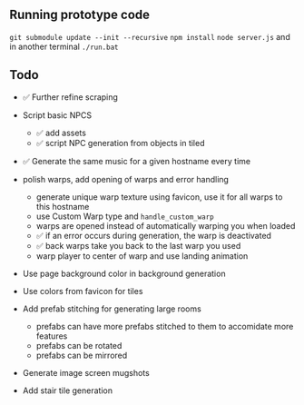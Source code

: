 ## Running prototype code
`git submodule update --init --recursive`
`npm install`
`node server.js`
and in another terminal
`./run.bat`



## Todo
- ✅ Further refine scraping
- Script basic NPCS
    - ✅ add assets
    - ✅ script NPC generation from objects in tiled

- ✅ Generate the same music for a given hostname every time

- polish warps, add opening of warps and error handling
    - generate unique warp texture using favicon, use it for all warps to this hostname
    - use Custom Warp type and `handle_custom_warp`
    - warps are opened instead of automatically warping you when loaded
    - ✅ if an error occurs during generation, the warp is deactivated
    - ✅ back warps take you back to the last warp you used
    - warp player to center of warp and use landing animation

- Use page background color in background generation
- Use colors from favicon for tiles
- Add prefab stitching for generating large rooms
    - prefabs can have more prefabs stitched to them to accomidate more features
    - prefabs can be rotated
    - prefabs can be mirrored
- Generate image screen mugshots
- Add stair tile generation
